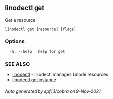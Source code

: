 ## linodectl get

Get a resource

```
linodectl get [resource] [flags]
```

### Options

```
  -h, --help   help for get
```

### SEE ALSO

* [linodectl](linodectl.md)	 - linodectl manages Linode resources
* [linodectl get instance](linodectl_get_instance.md)	 - 

###### Auto generated by spf13/cobra on 9-Nov-2021
